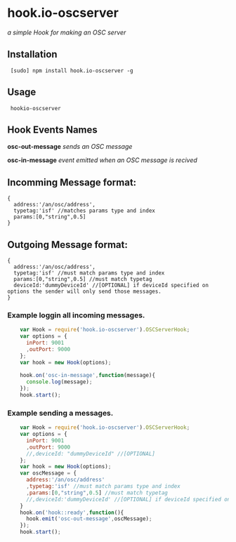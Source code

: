 # hook.io-oscserver

*a simple Hook for making an OSC server*

## Installation

     [sudo] npm install hook.io-oscserver -g

## Usage

     hookio-oscserver

## Hook Events Names

**osc-out-message** *sends an OSC message*

**osc-in-message** *event emitted when an OSC message is recived*

## Incomming Message format:

    {
      address:'/an/osc/address',
      typetag:'isf' //matches params type and index
      params:[0,"string",0.5]
    }

## Outgoing Message format:
    {
      address:'/an/osc/address',
      typetag:'isf' //must match params type and index
      params:[0,"string",0.5] //must match typetag
      deviceId:'dummyDeviceId' //[OPTIONAL] if deviceId specified on options the sender will only send those messages.
    }
### Example loggin all incoming messages.
```js
    var Hook = require('hook.io-oscserver').OSCServerHook;
    var options = {
      inPort: 9001
      ,outPort: 9000
    };
    var hook = new Hook(options);
    
    hook.on('osc-in-message',function(message){
      console.log(message);
    });
    hook.start();
```      
### Example sending a messages.
```js
    var Hook = require('hook.io-oscserver').OSCServerHook;
    var options = {
      inPort: 9001
      ,outPort: 9000
      //,deviceId: "dummyDeviceId" //[OPTIONAL]
    };
    var hook = new Hook(options);
    var oscMessage = {
      address:'/an/osc/address'
      ,typetag:'isf' //must match params type and index
      ,params:[0,"string",0.5] //must match typetag
      //,deviceId:'dummyDeviceId' //[OPTIONAL] if deviceId specified on options the sender will only send those messages.
    }
    hook.on('hook::ready',function(){
      hook.emit('osc-out-message',oscMessage);
    });
    hook.start();
    
```
